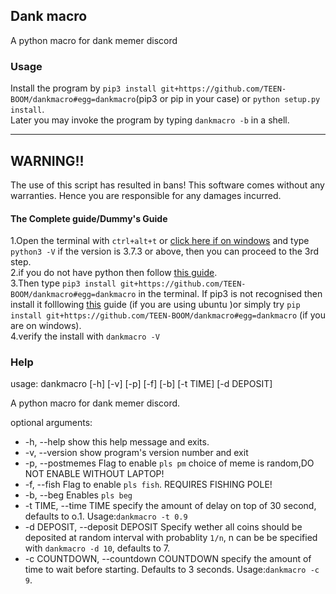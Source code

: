 ## Dank macro

A python macro for dank memer discord

### Usage

Install the program by `pip3 install git+https://github.com/TEEN-BOOM/dankmacro#egg=dankmacro`(pip3 or pip in your case) or `python setup.py install`.  
Later you may invoke the program by typing `dankmacro -b` in a shell.
<hr>

## WARNING!!

The use of this script has resulted in bans! This software comes without any warranties.
Hence you are responsible for any damages incurred.

#### The Complete guide/Dummy's Guide

1.Open the terminal with `ctrl+alt+t` or [click here if on windows](file://C:/Windows/System32/cmd.exe "Cmd.exe") and type `python3 -V` if the version is 3.7.3 or above, then you can proceed to the 3rd step.  
2.if you do not have python then follow [this guide](https://realpython.com/installing-python/).  
3.Then type `pip3 install git+https://github.com/TEEN-BOOM/dankmacro#egg=dankmacro` in the terminal. If pip3 is not recognised then install it folllowing [this](https://linuxize.com/post/how-to-install-pip-on-ubuntu-18.04/) guide (if you are using ubuntu )or simply try `pip install git+https://github.com/TEEN-BOOM/dankmacro#egg=dankmacro` (if you are on windows).  
4.verify the install with `dankmacro -V`  

### Help

usage: dankmacro [-h] [-v] [-p] [-f] [-b] [-t TIME] [-d DEPOSIT]

A python macro for dank memer discord.

optional arguments:
+  -h, --help            show this help message and exits.
+  -v, --version         show program's version number and exit
+  -p, --postmemes       Flag to enable `pls pm` choice of meme is random,DO
                        NOT ENABLE WITHOUT LAPTOP!
+  -f, --fish            Flag to enable `pls fish`. REQUIRES FISHING POLE!
+  -b, --beg             Enables `pls beg`
+  -t TIME, --time TIME  specify the amount of delay on top of 30 second,
                        defaults to o.1. Usage:`dankmacro -t 0.9`
+  -d DEPOSIT, --deposit DEPOSIT
                        Specify wether all coins should be deposited at random
                        interval with probablity `1/n`, n can be be specified
                        with `dankmacro -d 10`, defaults to 7.
+  -c COUNTDOWN, --countdown COUNTDOWN
                        specify the amount of time to wait before starting.
                        Defaults to 3 seconds. Usage:`dankmacro -c 9`.
